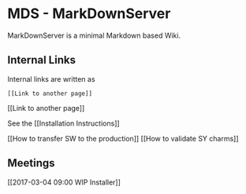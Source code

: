 # MDS - MarkDownServer

MarkDownServer is a minimal Markdown based Wiki.

## Internal Links

Internal links are written as
~~~~
[[Link to another page]]
~~~~
[[Link to another page]]

See the [[Installation Instructions]]

[[How to transfer SW to the production]]
[[How to validate SY charms]]

## Meetings

[[2017-03-04 09:00 WIP Installer]]